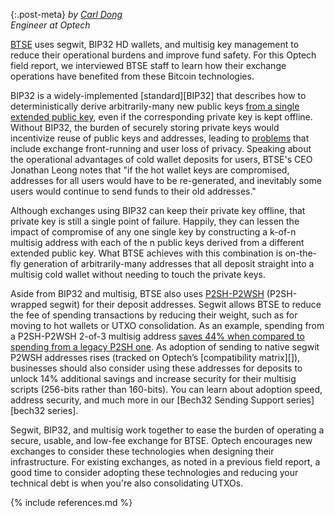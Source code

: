 {:.post-meta}
*by [Carl Dong](https://twitter.com/carl_dong)<br>Engineer at Optech*

[BTSE](https://www.btse.com/en/home) uses segwit, BIP32 HD wallets, and multisig key management to reduce their operational burdens and improve fund safety. For this Optech field report, we interviewed BTSE staff to learn how their exchange operations have benefited from these Bitcoin technologies.

BIP32 is a widely-implemented [standard][BIP32] that describes how to deterministically derive arbitrarily-many new public keys [from a single extended public key](https://github.com/bitcoin/bips/blob/master/bip-0032.mediawiki#Unsecure_money_receiver_NmisubHsub0), even if the corresponding private key is kept offline. Without BIP32, the burden of securely storing private keys would incentivize reuse of public keys and addresses, leading to [problems](https://en.bitcoin.it/wiki/Address_reuse) that include exchange front-running and user loss of privacy. Speaking about the operational advantages of cold wallet deposits for users, BTSE's CEO Jonathan Leong notes that "if the hot wallet keys are compromised, addresses for all users would have to be re-generated, and inevitably some users would continue to send funds to their old addresses."

Although exchanges using BIP32 can keep their private key offline, that private key is still a single point of failure. Happily, they can lessen the impact of compromise of any one single key by constructing a k-of-n multisig address with each of the n public keys derived from a different extended public key. What BTSE achieves with this combination is on-the-fly generation of arbitrarily-many addresses that all deposit straight into a multisig cold wallet without needing to touch the private keys.

Aside from BIP32 and multisig, BTSE also uses [P2SH-P2WSH](https://bitcoincore.org/en/segwit_wallet_dev/#complex-script-support) (P2SH-wrapped segwit) for their deposit addresses. Segwit allows BTSE to reduce the fee of spending transactions by reducing their weight, such as for moving to hot wallets or UTXO consolidation. As an example, spending from a P2SH-P2WSH 2-of-3 multisig address [saves 44% when compared to spending from a legacy P2SH one](https://en.bitcoin.it/wiki/Techniques_to_reduce_transaction_fees#P2SH-wrapped_segwit). As adoption of sending to native segwit P2WSH addresses rises (tracked on Optech’s [compatibility matrix][]), businesses should also consider using these addresses for deposits to unlock 14% additional savings and increase security for their multisig scripts (256-bits rather than 160-bits). You can learn about adoption speed, address security, and much more in our [Bech32 Sending Support series][bech32 series].

Segwit, BIP32, and multisig work together to ease the burden of operating a secure, usable, and low-fee exchange for BTSE. Optech encourages new exchanges to consider these technologies when designing their infrastructure. For existing exchanges, as noted in a previous field report, a good time to consider adopting these technologies and reducing your technical debt is when you're also consolidating UTXOs.

{% include references.md %}
